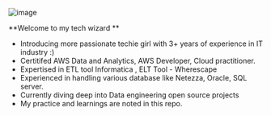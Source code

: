 

<!---
ABIRAMI1997/ABIRAMI1997 is a ✨ special ✨ repository because its `README.md` (this file) appears on your GitHub profile.
You can click the Preview link to take a look at your changes.
--->


![image](https://user-images.githubusercontent.com/63499457/158515354-92f8df92-0678-472b-ad49-eb5a7b58cda2.png)


 **Welcome to my tech wizard **
- Introducing more passionate techie girl with 3+ years of experience in IT industry :)
- Certitifed AWS Data and Analytics, AWS Developer, Cloud practitioner.
- Expertised in ETL tool Informatica , ELT Tool - Wherescape
- Experienced in handling various database like Netezza, Oracle, SQL server.
- Currently diving deep into Data engineering open source projects
- My practice and learnings are noted in this repo.


